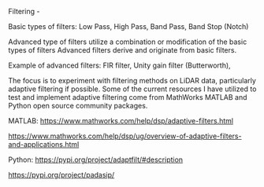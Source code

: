 Filtering -

Basic types of filters:
Low Pass,
High Pass,
Band Pass,
Band Stop (Notch)

Advanced type of filters utilize a combination or modification of the basic types of filters
Advanced filters derive and originate from basic filters.

Example of advanced filters:
FIR filter,
Unity gain filter (Butterworth),


The focus is to experiment with filtering methods on LiDAR data, particularly adaptive filtering if possible.
Some of the current resources I have utilized to test and implement adaptive filtering come from MathWorks MATLAB and Python open source community packages.


MATLAB:
https://www.mathworks.com/help/dsp/adaptive-filters.html

https://www.mathworks.com/help/dsp/ug/overview-of-adaptive-filters-and-applications.html


Python:
https://pypi.org/project/adaptfilt/#description

https://pypi.org/project/padasip/

